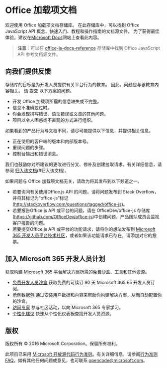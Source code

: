 # <a name="office-add-ins-documentation"></a>Office 加载项文档

欢迎使用 Office 加载项文档存储库。 在此存储库中，可以找到 Office JavaScript API 概念、快速入门、教程和操作指南的文档源文件。 为了获得最佳体验，建议在[Microsoft Docs](https://docs.microsoft.com/office/dev/add-ins)网站上查看此内容。

> **注意**：可以在 [office-js-docs-reference](https://github.com/OfficeDev/office-js-docs-reference) 存储库中找到 Office JavaScript API 参考文档源文件。

## <a name="give-us-your-feedback"></a>向我们提供反馈

存储库的目标是为开发人员提供有关平台行为的教育。 因此，问题应与该教育内容相关。 请 [提交](https://github.com/OfficeDev/office-js-docs-pr/issues) 以下方案的问题。

- 开发 Office 加载项所需的信息缺失或不完整。
- 信息不准确或过时。
- 你会发现拼写错误、语法错误或文章的其他问题。
- 项目以令人困惑或不直观的方式进行组织。

如果看到的产品行为与文档不同，请尽可能提供以下信息，并提供相关信息。

- 正在使用的客户端的版本和内部版本号。
- 重现问题的步骤。
- 控制台输出和错误消息。

我们也鼓励你对所建议的更改进行分叉、修补及创建拉取请求。有关详细信息，请参阅 [归入该文档](Contributing.md)(#归入该文档)。

如果问题与 Office 加载项文档无关，请改为将其发布到以下频道之一。

- 若要询问有关使用Office.js API 的问题，请将问题发布到 Stack Overflow，并将其标记为“office-js”标记 (http://stackoverflow.com/questions/tagged/office-js)。
- 若要报告Office.js API 或平台的问题，请在 OfficeDev/office-js 存储库 (https://github.com/OfficeDev/office-js)中创建问题，产品团队成员会监视客户报告的问题。
- 若要提交Office.js API 或平台的功能请求，请将你的想法发布到 [Microsoft 365 开发人员平台技术社区](https://techcommunity.microsoft.com/t5/microsoft-365-developer-platform/idb-p/Microsoft365DeveloperPlatform)，或者如果该功能请求已存在，请添加对它的投票。

## <a name="join-the-microsoft-365-developer-program"></a>加入 Microsoft 365 开发人员计划

获取构建 Microsoft 365 平台解决方案所需的免费沙盒、工具和其他资源。

- [免费开发人员沙盒](https://developer.microsoft.com/microsoft-365/dev-program#Subscription) 获取免费的可续订 90 天 Microsoft 365 E5 开发人员订阅。
- [示例数据包](https://developer.microsoft.com/microsoft-365/dev-program#Sample) 通过安装用户数据和内容来帮助你构建解决方案，从而自动配置你的沙盒。
- [访问专家](https://developer.microsoft.com/microsoft-365/dev-program#Experts) 参与社区活动，以向 Microsoft 365 专家学习。
- [个性化建议](https://developer.microsoft.com/microsoft-365/dev-program#Recommendations) 快速从个性化仪表板查找开发人员资源。


## <a name="copyright"></a>版权

版权所有 © 2016 Microsoft Corporation。保留所有权利。


此项目已采用 [Microsoft 开放源代码行为准则](https://opensource.microsoft.com/codeofconduct/)。有关详细信息，请参阅[行为准则 FAQ](https://opensource.microsoft.com/codeofconduct/faq/)。如有其他任何问题或意见，也可联系 [opencode@microsoft.com](mailto:opencode@microsoft.com)。
